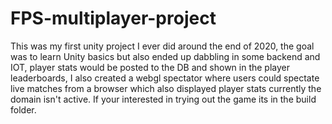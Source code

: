 # FPS-multiplayer-project

This was my first unity project I ever did around the end of 2020, the goal was to learn Unity basics but also ended up dabbling in some backend and IOT, player stats would be posted to the DB and shown in the player leaderboards, I also created a webgl spectator where users could spectate live matches from a browser which also displayed player stats currently the domain isn't active. If your interested in trying out the game its in the build folder.
